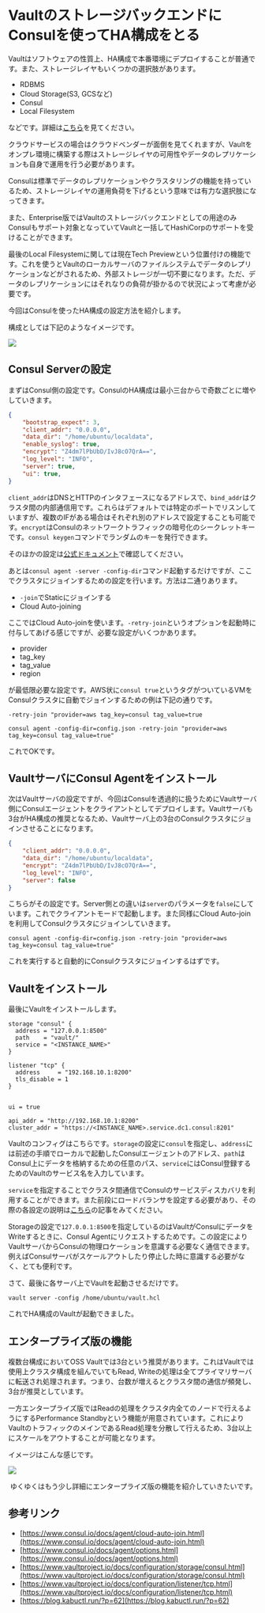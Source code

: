 # VaultのストレージバックエンドにConsulを使ってHA構成をとる

Vaultはソフトウェアの性質上、HA構成で本番環境にデプロイすることが普通です。また、ストレージレイヤもいくつかの選択肢があります。

* RDBMS
* Cloud Storage(S3, GCSなど)
* Consul
* Local Filesystem

などです。詳細は[こちら](https://www.vaultproject.io/docs/configuration/storage/index.html)を見てください。

クラウドサービスの場合はクラウドベンダーが面倒を見てくれますが、Vaultをオンプレ環境に構築する際はストレージレイヤの可用性やデータのレプリケーションも自身で運用を行う必要があります。

Consulは標準でデータのレプリケーションやクラスタリングの機能を持っているため、ストレージレイヤの運用負荷を下げるという意味では有力な選択肢になってきます。

また、Enterprise版ではVaultのストレージバックエンドとしての用途のみConsulもサポート対象となっていてVaultと一括してHashiCorpのサポートを受けることができます。

最後のLocal Filesystemに関しては現在Tech Previewという位置付けの機能です。これを使うとVaultのローカルサーバのファイルシステムでデータのレプリケーションなどがされるため、外部ストレージが一切不要になります。ただ、データのレプリケーションにはそれなりの負荷が掛かるので状況によって考慮が必要です。

今回はConsulを使ったHA構成の設定方法を紹介します。

構成としては下記のようなイメージです。

![](https://blog-kabuctl-run.s3-ap-northeast-1.amazonaws.com/20191106/vault-consul.png)

## Consul Serverの設定

まずはConsul側の設定です。ConsulのHA構成は最小三台からで奇数ごとに増やしていきます。

```json
{
    "bootstrap_expect": 3,
    "client_addr": "0.0.0.0",
    "data_dir": "/home/ubuntu/localdata",
    "enable_syslog": true,
    "encrypt": "Z4dm7lPbUbD/IvJ8cO7QrA==",
    "log_level": "INFO",
    "server": true,
    "ui": true,
}
```

`client_addr`はDNSとHTTPのインタフェースになるアドレスで、`bind_addr`はクラスタ間の内部通信用です。これらはデフォルトでは特定のポートでリスンしていますが、複数のIFがある場合はそれぞれ別のアドレスで設定することも可能です。`encrypt`はConsulのネットワークトラフィックの暗号化のシークレットキーです。`consul keygen`コマンドでランダムのキーを発行できます。

そのほかの設定は[公式ドキュメント](https://www.consul.io/docs/agent/options.html)で確認してください。

あとは`consul agent -server -config-dir`コマンド起動するだけですが、ここでクラスタにジョインするための設定を行います。方法は二通りあります。

* `-join`でStaticにジョインする
* Cloud Auto-joining

ここではCloud Auto-joinを使います。`-retry-join`というオプションを起動時に付与してあげる感じですが、必要な設定がいくつかあります。

* provider
* tag_key
* tag_value
* region

が最低限必要な設定です。AWS状に`consul true`というタグがついているVMをConsulクラスタに自動でジョインするための例は下記の通りです。

`-retry-join "provider=aws tag_key=consul tag_value=true`

```shell
consul agent -config-dir=config.json -retry-join "provider=aws tag_key=consul tag_value=true"
```

これでOKです。

## VaultサーバにConsul Agentをインストール

次はVaultサーバの設定ですが、今回はConsulを透過的に扱うためにVaultサーバ側にConsulエージェントをクライアントとしてデプロイします。Vaultサーバも3台がHA構成の推奨となるため、Vaultサーバ上の3台のConsulクラスタにジョインさせることになります。

```json
{
    "client_addr": "0.0.0.0",
    "data_dir": "/home/ubuntu/localdata",
    "encrypt": "Z4dm7lPbUbD/IvJ8cO7QrA==",
    "log_level": "INFO",
    "server": false
}
```

こちらがその設定です。Server側との違いは`server`のパラメータを`false`にしています。これでクライアントモードで起動します。また同様にCloud Auto-joinを利用してConsulクラスタにジョインしていきます。

```shell
consul agent -config-dir=config.json -retry-join "provider=aws tag_key=consul tag_value=true"
```

これを実行すると自動的にConsulクラスタにジョインするはずです。

## Vaultをインストール

最後にVaultをインストールします。

```hcl
storage "consul" {
  address = "127.0.0.1:8500"
  path    = "vault/"
  service = "<INSTANCE_NAME>"
}

listener "tcp" {
  address     = "192.168.10.1:8200"
  tls_disable = 1
}


ui = true

api_addr = "http://192.168.10.1:8200"
cluster_addr = "https://<INSTANCE_NAME>.service.dc1.consul:8201"
```

Vaultのコンフィグはこちらです。`storage`の設定に`consul`を指定し、`address`には前述の手順でローカルで起動したConsulエージェントのアドレス、`path`はConsul上にデータを格納するための任意のパス、`service`にはConsul登録するためのVaultのサービス名を入力しています。

`service`を指定することでクラスタ間通信でConsulのサービスディスカバリを利用することができます。また前段にロードバランサを設定する必要があり、その際の各設定の説明は[こちら](https://blog.kabuctl.run/?p=62)の記事をみてください。

Storageの設定で`127.0.0.1:8500`を指定しているのはVaultがConsulにデータをWriteするときに、Consul Agentにリクエストするためです。この設定によりVaultサーバからConsulの物理ロケーションを意識する必要なく通信できます。例えばConsulサーバがスケールアウトしたり停止した時に意識する必要がなく、とても便利です。

さて、最後に各サーバ上でVaultを起動させるだけです。

```shell
vault server -config /home/ubuntu/vault.hcl
```

これでHA構成のVaultが起動できました。

## エンタープライズ版の機能

複数台構成においてOSS Vaultでは3台という推奨があります。これはVaultでは使用上クラスタ構成を組んでいてもRead, Writeの処理は全てプライマリサーバに転送され処理されます。つまり、台数が増えるとクラスタ間の通信が頻発し、3台が推奨としています。

一方エンタープライズ版ではReadの処理をクラスタ内全てのノードで行えるようにするPerformance Standbyという機能が用意されています。これによりVaultのトラフィックのメインであるRead処理を分散して行えるため、3台以上にスケールをアウトすることが可能となります。

イメージはこんな感じです。

![](https://blog-kabuctl-run.s3-ap-northeast-1.amazonaws.com/20191106/perf-standby.png)


 ゆくゆくはもう少し詳細にエンタープライズ版の機能を紹介していきたいです。

## 参考リンク
* [https://www.consul.io/docs/agent/cloud-auto-join.html](https://www.consul.io/docs/agent/cloud-auto-join.html)
* [https://www.consul.io/docs/agent/options.html](https://www.consul.io/docs/agent/options.html)
* [https://www.vaultproject.io/docs/configuration/storage/consul.html](https://www.vaultproject.io/docs/configuration/storage/consul.html)
* [https://www.vaultproject.io/docs/configuration/listener/tcp.html](https://www.vaultproject.io/docs/configuration/listener/tcp.html)
* [https://blog.kabuctl.run/?p=62](https://blog.kabuctl.run/?p=62)